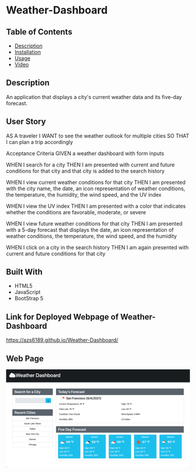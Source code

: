 # Weather-Dashboard

## Table of Contents

- [Description](#description)
- [Installation](#installation)
- [Usage](#usage)
- [Video](#video)

## Description

An application that displays a city's current weather data and its five-day forecast.

## User Story

AS A traveler
I WANT to see the weather outlook for multiple cities
SO THAT I can plan a trip accordingly

Acceptance Criteria
GIVEN a weather dashboard with form inputs

WHEN I search for a city
THEN I am presented with current and future conditions for that city and that city is added to the search history

WHEN I view current weather conditions for that city
THEN I am presented with the city name, the date, an icon representation of weather conditions, the temperature, the humidity, the wind speed, and the UV index

WHEN I view the UV index
THEN I am presented with a color that indicates whether the conditions are favorable, moderate, or severe

WHEN I view future weather conditions for that city
THEN I am presented with a 5-day forecast that displays the date, an icon representation of weather conditions, the temperature, the wind speed, and the humidity

WHEN I click on a city in the search history
THEN I am again presented with current and future conditions for that city

## Built With

- HTML5
- JavaScript
- BootStrap 5

## Link for Deployed Webpage of Weather-Dashboard

https://azs6189.github.io/Weather-Dashboard/

## Web Page

![Weather-Dashboard](images/weather-dashboard.png)
